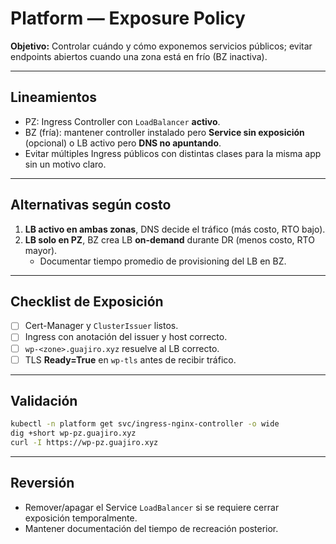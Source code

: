 # Platform — Exposure Policy

**Objetivo:** Controlar cuándo y cómo exponemos servicios públicos; evitar endpoints abiertos cuando una zona está en frío (BZ inactiva).

---

## Lineamientos
- PZ: Ingress Controller con `LoadBalancer` **activo**.
- BZ (fría): mantener controller instalado pero **Service sin exposición** (opcional) o LB activo pero **DNS no apuntando**.
- Evitar múltiples Ingress públicos con distintas clases para la misma app sin un motivo claro.

---

## Alternativas según costo
1) **LB activo en ambas zonas**, DNS decide el tráfico (más costo, RTO bajo).
2) **LB solo en PZ**, BZ crea LB **on-demand** durante DR (menos costo, RTO mayor).
   - Documentar tiempo promedio de provisioning del LB en BZ.

---

## Checklist de Exposición
- [ ] Cert-Manager y `ClusterIssuer` listos.
- [ ] Ingress con anotación del issuer y host correcto.
- [ ] `wp-<zone>.guajiro.xyz` resuelve al LB correcto.
- [ ] TLS **Ready=True** en `wp-tls` antes de recibir tráfico.

---

## Validación
```bash
kubectl -n platform get svc/ingress-nginx-controller -o wide
dig +short wp-pz.guajiro.xyz
curl -I https://wp-pz.guajiro.xyz
```

---

## Reversión
- Remover/apagar el Service `LoadBalancer` si se requiere cerrar exposición temporalmente.
- Mantener documentación del tiempo de recreación posterior.
